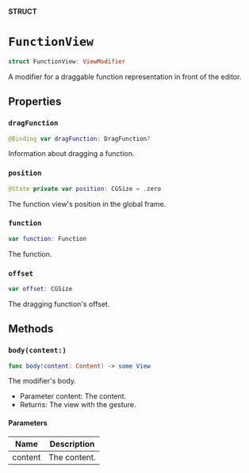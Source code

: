 **STRUCT**

# `FunctionView`

```swift
struct FunctionView: ViewModifier
```

A modifier for a draggable function representation in front of the editor.

## Properties
### `dragFunction`

```swift
@Binding var dragFunction: DragFunction?
```

Information about dragging a function.

### `position`

```swift
@State private var position: CGSize = .zero
```

The function view's position in the global frame.

### `function`

```swift
var function: Function
```

The function.

### `offset`

```swift
var offset: CGSize
```

The dragging function's offset.

## Methods
### `body(content:)`

```swift
func body(content: Content) -> some View
```

The modifier's body.
- Parameter content: The content.
- Returns: The view with the gesture.

#### Parameters

| Name | Description |
| ---- | ----------- |
| content | The content. |